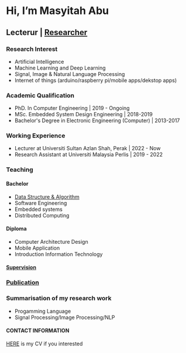# Hi, I’m Masyitah Abu
## Lecterur | [Researcher](https://github.com/masyitah-abu/Portfolio) 

### Research Interest
- Artificial Intelligence
- Machine Learning and Deep Learning
- Signal, Image & Natural Language Processing
- Internet of things (arduino/raspberry pi/mobile apps/dekstop apps) 

### Academic Qualification
- PhD. In Computer Engineering | 2019 - Ongoing
- MSc. Embedded System Design Engineering | 2018-2019
- Bachelor's Degree in Electronic Engineering (Computer) | 2013-2017

### Working Experience 
- Lecturer at Universiti Sultan Azlan Shah, Perak | 2022 - Now
- Research Assistant at Universiti Malaysia Perlis | 2019 - 2022


### Teaching
#### Bachelor
- [Data Structure & Algorithm](https://github.com/masyitah-abu/Data-Structure-and-Algorithm-in-Python)
- Software Engineering 
- Embedded systems
- Distributed Computing

#### Diploma
- Computer Architecture Design
- Mobile Application
- Introduction Information Technology

#### [Supervision](https://github.com/masyitah-abu/USAS-FYP) 

### [Publication](https://scholar.google.com/citations?user=IOKYoSMAAAAJ&hl=en)

### Summarisation of my research work
- Progamming Language
- Signal Processing/Image Processing/NLP


#### CONTACT INFORMATION

[HERE]() is my CV if you interested



